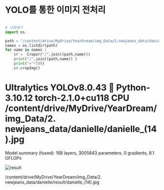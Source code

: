 # YOLO를 통한 이미지 전처리


```python

# 사용예시
import os

path = "/content/drive/MyDrive/YearDream/img_Data/2.newjeans_data/danielle"
names = os.listdir(path)
for name in names :
    cr =  Croper("/".join((path,name)))
    print("/".join((path,name)) )
    print("="*100)
    cr.cropImg()

```

Ultralytics YOLOv8.0.43 🚀 Python-3.10.12 torch-2.1.0+cu118 CPU
/content/drive/MyDrive/YearDream/img_Data/2. newjeans_data/danielle/danielle_(14).jpg
====================================================================================================
Model summary (fused): 168 layers, 3005843 parameters, 0 gradients, 8.1 GFLOPs

![result](./Yolo_Crop/image.png)

/content/drive/MyDrive/YearDream/img_Data/2. newjeans_data/danielle/result/danielle_(14).jpg


